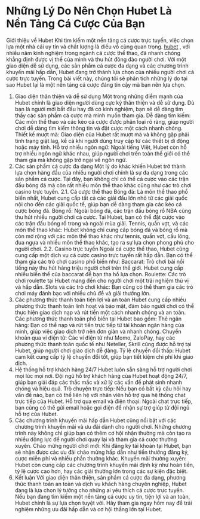 # Những Lý Do Nên Chọn Hubet Là Nền Tảng Cá Cược Của Bạn
Giới thiệu về Hubet
Khi tìm kiếm một nền tảng cá cược trực tuyến, việc chọn lựa một nhà cái uy tín và chất lượng là điều vô cùng quan trọng. <a href=" https://hubett.dev/"> hubet</a> , với nhiều năm kinh nghiệm trong ngành cá cược thể thao, đã nhanh chóng khẳng định được vị thế của mình và thu hút đông đảo người chơi. Với một giao diện dễ sử dụng, các sản phẩm cá cược đa dạng và các chương trình khuyến mãi hấp dẫn, Hubet đang trở thành lựa chọn của nhiều người chơi cá cược trực tuyến.
Trong bài viết này, chúng tôi sẽ phân tích những lý do tại sao Hubet lại là một nền tảng cá cược đáng tin cậy mà bạn nên lựa chọn.
1. Giao diện thân thiện và dễ sử dụng
Một trong những điểm mạnh của Hubet chính là giao diện người dùng cực kỳ thân thiện và dễ sử dụng. Dù bạn là người mới bắt đầu hay đã có kinh nghiệm, bạn sẽ dễ dàng tìm thấy các sản phẩm cá cược mà mình muốn tham gia.
Dễ dàng tìm kiếm: Các môn thể thao và các kèo cá cược được phân loại rõ ràng, giúp người chơi dễ dàng tìm kiếm thông tin và đặt cược một cách nhanh chóng.
Thiết kế mượt mà: Giao diện của Hubet rất mượt mà và không gặp phải tình trạng giật lag, kể cả khi người dùng truy cập từ các thiết bị di động hoặc máy tính.
Hỗ trợ nhiều ngôn ngữ: Ngoài tiếng Việt, Hubet còn hỗ trợ nhiều ngôn ngữ khác nhau, giúp người chơi trên toàn thế giới có thể tham gia mà không gặp trở ngại về ngôn ngữ.
2. Các sản phẩm cá cược đa dạng
Một lý do khác khiến Hubet trở thành lựa chọn hàng đầu của nhiều người chơi chính là sự đa dạng trong các sản phẩm cá cược. Tại đây, bạn không chỉ có thể cá cược vào các trận đấu bóng đá mà còn rất nhiều môn thể thao khác cũng như các trò chơi casino trực tuyến.
2.1. Cá cược thể thao
Bóng đá: Là môn thể thao phổ biến nhất, Hubet cung cấp tất cả các giải đấu lớn nhỏ từ các giải quốc nội cho đến các giải quốc tế, giúp bạn dễ dàng tham gia các kèo cá cược bóng đá.
Bóng rổ: Ngoài bóng đá, các trận đấu bóng rổ NBA cũng thu hút nhiều người chơi cá cược. Tại Hubet, bạn có thể đặt cược vào các trận đấu bóng rổ trong và ngoài mùa giải.
Tennis, quần vợt, và các môn thể thao khác: Hubet không chỉ cung cấp bóng đá và bóng rổ mà còn mở rộng với các môn thể thao khác như tennis, quần vợt, cầu lông, đua ngựa và nhiều môn thể thao khác, tạo ra sự lựa chọn phong phú cho người chơi.
2.2. Casino trực tuyến
Ngoài cá cược thể thao, Hubet cũng cung cấp một dịch vụ cá cược casino trực tuyến rất hấp dẫn. Bạn có thể tham gia các trò chơi casino phổ biến như:
Baccarat: Trò chơi bài nổi tiếng này thu hút hàng triệu người chơi trên thế giới. Hubet cung cấp nhiều biến thể của baccarat để bạn tha hồ lựa chọn.
Roulette: Các trò chơi roulette tại Hubet mang đến cho người chơi một trải nghiệm thú vị và hấp dẫn.
Slots và các trò chơi khác: Bạn cũng có thể tham gia các trò chơi máy đánh bạc với nhiều chủ đề và giải thưởng lớn.
3. Các phương thức thanh toán tiện lợi và an toàn
Hubet cung cấp nhiều phương thức thanh toán linh hoạt và bảo mật, đảm bảo người chơi có thể thực hiện giao dịch nạp và rút tiền một cách nhanh chóng và an toàn. Các phương thức thanh toán phổ biến tại Hubet bao gồm:
Thẻ ngân hàng: Bạn có thể nạp và rút tiền trực tiếp từ tài khoản ngân hàng của mình, giúp việc giao dịch trở nên đơn giản và nhanh chóng.
Chuyển khoản qua ví điện tử: Các ví điện tử như Momo, ZaloPay, hay các phương thức thanh toán quốc tế như Neteller, Skrill cũng được hỗ trợ tại Hubet, giúp người chơi giao dịch dễ dàng.
Tỷ lệ chuyển đổi thấp: Hubet cam kết cung cấp tỷ lệ chuyển đổi tốt, giúp bạn tiết kiệm chi phí khi giao dịch.
4. Hệ thống hỗ trợ khách hàng 24/7
Hubet luôn sẵn sàng hỗ trợ người chơi mọi lúc mọi nơi. Đội ngũ hỗ trợ khách hàng của Hubet hoạt động 24/7, giúp bạn giải đáp các thắc mắc và xử lý các vấn đề phát sinh nhanh chóng và hiệu quả.
Trò chuyện trực tiếp: Nếu bạn có bất kỳ câu hỏi hay vấn đề nào, bạn có thể liên hệ với nhân viên hỗ trợ qua hệ thống chat trực tiếp của Hubet.
Hỗ trợ qua email và điện thoại: Ngoài chat trực tiếp, bạn cũng có thể gửi email hoặc gọi điện để nhận sự trợ giúp từ đội ngũ hỗ trợ của Hubet.
5. Các chương trình khuyến mãi hấp dẫn
Hubet cũng nổi bật với các chương trình khuyến mãi và ưu đãi dành cho người chơi. Những chương trình này không chỉ giúp bạn có thêm cơ hội nhận thưởng mà còn tạo ra nhiều động lực để người chơi quay lại và tham gia cá cược thường xuyên.
Chào mừng người chơi mới: Khi đăng ký tài khoản tại Hubet, bạn sẽ nhận được các ưu đãi chào mừng hấp dẫn như tiền thưởng đăng ký, cược miễn phí và nhiều phần thưởng khác.
Khuyến mãi thường xuyên: Hubet còn cung cấp các chương trình khuyến mãi định kỳ như hoàn tiền, tỷ lệ cược cao hơn, hay các giải thưởng lớn trong các sự kiện đặc biệt.
6. Kết luận
Với giao diện thân thiện, sản phẩm cá cược đa dạng, phương thức thanh toán an toàn và dịch vụ khách hàng chuyên nghiệp, Hubet đang là lựa chọn lý tưởng cho những ai yêu thích cá cược trực tuyến. Nếu bạn đang tìm kiếm một nền tảng cá cược uy tín, tiện lợi và an toàn, Hubet chính là sự lựa chọn tuyệt vời. Hãy tham gia ngay hôm nay để trải nghiệm những ưu đãi hấp dẫn và cơ hội thắng lớn tại Hubet.

